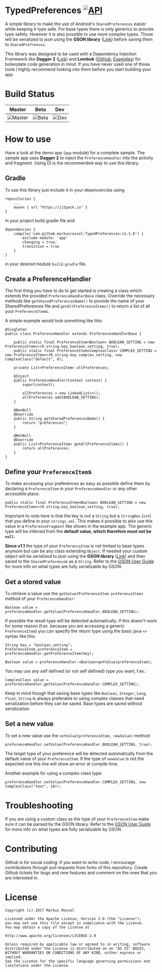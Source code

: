 # TypedPreferences [![API](https://img.shields.io/badge/API-14%2B-brightgreen.svg?style=flat)](https://android-arsenal.com/api?level=14)
A simple library to make the use of Android's ```SharedPreferences``` easier while keeping it type safe.
For base types there is only generics to provide type safety.
However it is also possible to use more complex types.
Those will be serialized to json using the **GSON library** ([Link](https://github.com/google/gson)) before saving them to ```SharedPrefrences```.
 
This library was designed to be used with a Dependency Injection Framework like **Dagger 2** ([Link](https://github.com/google/dagger)) and **Lombok** ([GitHub](https://github.com/rzwitserloot/lombok), [Examples](https://projectlombok.org/features/all)) for boilerplate code generation in mind.
If you have never used one of those tools I highly recommend looking into them before you start building your app.

# Build Status

| Master       | Beta | Dev               |
|--------------|------|-------------------|
| ![Master](https://travis-ci.org/markusressel/TypedPreferences.svg?branch=master) | ![Beta](https://travis-ci.org/markusressel/TypedPreferences.svg?branch=beta) | ![Dev](https://travis-ci.org/markusressel/TypedPreferences.svg?branch=dev) |

# How to use
Have a look at the demo app (```app```  module) for a complete sample.
The sample app uses **Dagger 2** to inject the ```PreferenceHandler``` into the activity and fragment.
Using DI is the recommended way to use this library.

## Gradle
To use this library just include it in your depencencies using

    repositories {
        ...
        maven { url "https://jitpack.io" }
    }

in your project build.gradle file and

    dependencies {
        compile('com.github.markusressel:TypedPreferences:v1.1.0') {
            exclude module: 'app'
            changing = true;
            transitive = true
        }
    }

in your desired module ```build.gradle``` file.

## Create a PreferenceHandler
The first thing you have to do to get started is creating a class which extends the provided ```PreferenceHandlerBase``` class.
Override the necessary methods like ```getSharedPreferencesName()``` to provide the name of your SharedPreferences file and ```getAllPreferenceItems()``` to return a list of all your ```PreferenceItem```s.

A simple example would look something like this:

```
@Singleton
public class PreferenceHandler extends PreferencesHandlerBase {

    public static final PreferenceItem<Boolean> BOOLEAN_SETTING = new PreferenceItem<>(R.string.key_boolean_setting, true);
    public static final PreferenceItem<ComplexClass> COMPLEX_SETTING = new PreferenceItem<>(R.string.key_complex_setting, new ComplexClass("default", 0);

    private List<PreferenceItem> allPreferences;

    @Inject
    public PreferenceHandler(Context context) {
        super(context);

        allPreferences = new LinkedList<>();
        allPreferences.add(BOOLEAN_SETTING);
    }

    @NonNull
    @Override
    public String getSharedPreferencesName() {
        return "preferences";
    }

    @NonNull
    @Override
    public List<PreferenceItem> getAllPreferenceItems() {
        return allPreferences;
    }
}
```

## Define your ```PreferenceItem```s

To make accessing your preferences as easy as possible define them by declaring a ```PreferenceItem``` in your ```PreferenceHandler``` or any other accessible place.

```
public static final PreferenceItem<Boolean> BOOLEAN_SETTING = new PreferenceItem<>(R.string.key_boolean_setting, true);
```

Important to note here is that the key is not a ```String``` but a ```StringRes``` (```int```) that you define in your ```strings.xml```. This makes it possible to also use this value in a ```PreferenceFragment``` like shown in the example app.
The generic type will be inferred from the **default value, which therefore must not be ```null```**.
 
**Since v1.1** the type of your ```PreferenceItem``` is not limited to base types anymore but can be any class extending ```Object```.
If needed your custom object will be serialized to *json* using the **GSON library** ([Link](https://github.com/google/gson)) and then saved to the ```SharedPreference```s as a ```String```.
Refer to the [GSON User Guide](https://github.com/google/gson/blob/master/UserGuide.md) for more info on what types are fully serializable by GSON.

## Get a stored value

To retrieve a value use the ```getValue(PreferenceItem preferenceItem)``` method of your ```PreferenceHandler```:

```
Boolean value = preferenceHandler.getValue(PreferenceHandler.BOOLEAN_SETTING);
```

If possible the result type will be detected automatically.
If this doesn't work for some reason (f.ex. because you are accessing a generic ```PreferenceItem```) you can specify the return type using the basic java ```<>``` syntax like this:

```
String key = "boolean_setting";
PreferenceItem preferenceItem = preferenceHandler.getPreferenceItem(key);

Boolean value = preferenceHandler.<Boolean>getValue(preferenceItem);
```

You may use any self defined (or not self defined) type you want, f.ex.:

```
ComplexClass value = preferenceHandler.getValue(PreferenceHandler.COMPLEX_SETTING);
```

Keep in mind though that saving base types like ```Boolean```, ```Integer```, ```Long```, ```Float```, ```String``` is always preferable to using complex classes that need serialization before they can be saved.
Base types are saved without serialization.

## Set a new value

To set a new value use the ```setValue(preferenceItem, newValue)``` method:

```
preferenceHandler.setValue(PreferenceHandler.BOOLEAN_SETTING, true);
```

The target type of your preference will be detected automatically from the default value of your ```PreferenceItem```.
If the type of ```newValue``` is not the expected one this line will show an error at compile time.

Another example for using a complex class type:

```
preferenceHandler.setValue(PreferenceHandler.COMPLEX_SETTING, new ComplexClass("text", 10));
```


# Troubleshooting

If you are using a custom class as the type of your ```PreferenceItem``` make sure it can be parsed by the GSON library.
Refer to the [GSON User Guide](https://github.com/google/gson/blob/master/UserGuide.md) for more info on what types are fully serializable by GSON.

# Contributing

Github is for social coding: if you want to write code, I encourage contributions through pull requests from forks of this repository. Create Github tickets for bugs and new features and comment on the ones that you are interested in.

# License

    Copyright (c) 2017 Markus Ressel

    Licensed under the Apache License, Version 2.0 (the "License");
    you may not use this file except in compliance with the License.
    You may obtain a copy of the License at
    
    http://www.apache.org/licenses/LICENSE-2.0
    
    Unless required by applicable law or agreed to in writing, software
    distributed under the License is distributed on an "AS IS" BASIS,
    WITHOUT WARRANTIES OR CONDITIONS OF ANY KIND, either express or implied.
    See the License for the specific language governing permissions and
    limitations under the License.